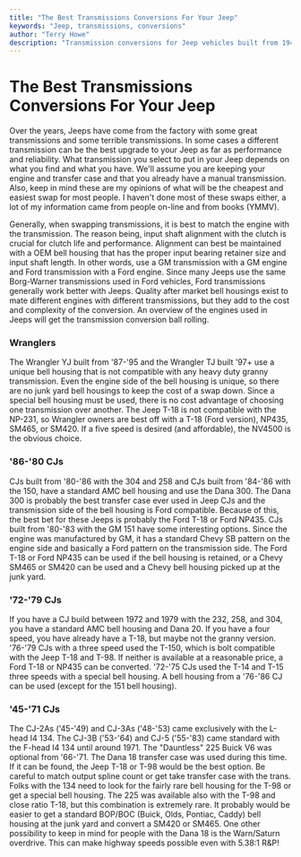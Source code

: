 ```yaml
---
title: "The Best Transmissions Conversions For Your Jeep"
keywords: "Jeep, transmissions, conversions"
author: "Terry Howe"
description: "Transmission conversions for Jeep vehicles built from 1941 until the present including military, CJ, YJ, TJ, and other models."
---
```

# The Best Transmissions Conversions For Your Jeep

Over the years, Jeeps have come from the factory with some great transmissions and some terrible transmissions. In some cases a different transmission can be the best upgrade to your Jeep as far as performance and reliability. What transmission you select to put in your Jeep depends on what you find and what you have. We'll assume you are keeping your engine and transfer case and that you already have a manual transmission. Also, keep in mind these are my opinions of what will be the cheapest and easiest swap for most people. I haven't done most of these swaps either, a lot of my information came from people on-line and from books (YMMV). 

Generally, when swapping transmissions, it is best to match the engine with the transmission. The reason being, input shaft alignment with the clutch is crucial for clutch life and performance. Alignment can best be maintained with a OEM bell housing that has the proper input bearing retainer size and input shaft length. In other words, use a GM transmission with a GM engine and Ford transmission with a Ford engine. Since many Jeeps use the same Borg-Warner transmissions used in Ford vehicles, Ford transmissions generally work better with Jeeps. Quality after market bell housings exist to mate different engines with different transmissions, but they add to the cost and complexity of the conversion. An overview of the engines used in Jeeps will get the transmission conversion ball rolling. 

### Wranglers

The Wrangler YJ built from '87-'95 and the Wrangler TJ built '97+ use a unique bell housing that is not compatible with any heavy duty granny transmission. Even the engine side of the bell housing is unique, so there are no junk yard bell housings to keep the cost of a swap down. Since a special bell housing must be used, there is no cost advantage of choosing one transmission over another. The Jeep T-18 is not compatible with the NP-231, so Wrangler owners are best off with a T-18 (Ford version), NP435, SM465, or SM420. If a five speed is desired (and affordable), the NV4500 is the obvious choice. 

### '86-'80 CJs

CJs built from '80-'86 with the 304 and 258 and CJs built from '84-'86 with the 150, have a standard AMC bell housing and use the Dana 300. The Dana 300 is probably the best transfer case ever used in Jeep CJs and the transmission side of the bell housing is Ford compatible. Because of this, the best bet for these Jeeps is probably the Ford T-18 or Ford NP435. CJs built from '80-'83 with the GM 151 have some interesting options. Since the engine was manufactured by GM, it has a standard Chevy SB pattern on the engine side and basically a Ford pattern on the transmission side. The Ford T-18 or Ford NP435 can be used if the bell housing is retained, or a Chevy SM465 or SM420 can be used and a Chevy bell housing picked up at the junk yard. 

### '72-'79 CJs

If you have a CJ build between 1972 and 1979 with the 232, 258, and 304, you have a standard AMC bell housing and Dana 20. If you have a four speed, you have already have a T-18, but maybe not the granny version. '76-'79 CJs with a three speed used the T-150, which is bolt compatible with the Jeep T-18 and T-98. If neither is available at a reasonable price, a Ford T-18 or NP435 can be converted. '72-'75 CJs used the T-14 and T-15 three speeds with a special bell housing. A bell housing from a '76-'86 CJ can be used (except for the 151 bell housing). 

### '45-'71 CJs

The CJ-2As ('45-'49) and CJ-3As ('48-'53) came exclusively with the L-head I4 134. The CJ-3B ('53-'64) and CJ-5 ('55-'83) came standard with the F-head I4 134 until around 1971. The "Dauntless" 225 Buick V6 was optional from '66-'71. The Dana 18 transfer case was used during this time. If it can be found, the Jeep T-18 or T-98 would be the best option. Be careful to match output spline count or get take transfer case with the trans. Folks with the 134 need to look for the fairly rare bell housing for the T-98 or get a special bell housing. The 225 was available also with the T-98 and close ratio T-18, but this combination is extremely rare. It probably would be easier to get a standard BOP/BOC (Buick, Olds, Pontiac, Caddy) bell housing at the junk yard and convert a SM420 or SM465. One other possibility to keep in mind for people with the Dana 18 is the Warn/Saturn overdrive. This can make highway speeds possible even with 5.38:1 R&P!